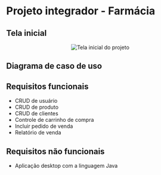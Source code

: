 # Projeto integrador - Farmácia

## Tela inicial


<p align="center">
  <img alt="Tela inicial do projeto" src="https://i.imgur.com/jSr2r3a.gifg">
</p>

## Diagrama de caso de uso



## Requisitos funcionais

* CRUD de usuário
* CRUD de produto
* CRUD de clientes
* Controle de carrinho de compra
* Incluir pedido de venda
* Relatório de venda

## Requisitos não funcionais

* Aplicação desktop com a linguagem Java